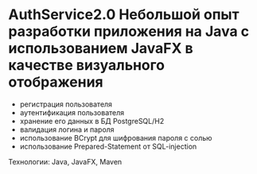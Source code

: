 # AuthService2.0 Небольшой опыт разработки приложения на Java с использованием JavaFX в качестве визуального отображения
- регистрация пользователя
- аутентификация пользователя
- хранение его данных в БД PostgreSQL/H2
- валидация логина и пароля
- использование BCrypt для шифрования пароля с солью
- использование Prepared-Statement от SQL-injection
  
Технологии: Java, JavaFX, Maven
